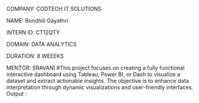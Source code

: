 COMPANY: CODTECH IT SOLUTIONS

NAME: Bondhili Gayathri 

INTERN ID: CT12QTY

DOMAIN: DATA ANALYTICS

DURATION: 8 WEEEKS

MENTOR: SRAVANI
#This project focuses on creating a fully functional interactive dashboard using Tableau, Power BI, or Dash to visualize a dataset and extract actionable insights. The objective is to enhance data interpretation through dynamic visualizations and user-friendly interfaces.
Output : 
